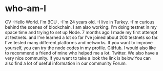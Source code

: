 # who-am-I
CV
-Hello World. I'm BCU .
-I'm 24 years old.
-I live in Turkey.
-I'm curious behind the scenes of blockchain. I am also working. I'm doing testnet in my space time and trying to set up Node.
7 months ago I made my first attempt at testnets. and I've learned a lot so far
I've joined about 200 testnets so far. I've tested many different platforms and networks. If you want to improve yourself, you can try the node codes in my profile.
GitHub.
I would also like to recommend a friend of mine who helped me a lot.
Twitter.
We also have a very nice community. If you want to take a look the link is below.You can also find a lot of useful information in our community
Forum.
